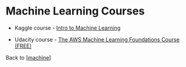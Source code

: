 # Machine Learning Courses

- Kaggle course - [Intro to Machine Learning](https://www.kaggle.com/learn/intro-to-machine-learning#)

- Udacity course - [The AWS Machine Learning Foundations Course (FREE)
  ](https://www.udacity.com/scholarships/aws-machine-learning-scholarship-program)

Back to [[machine]]

[//begin]: # "Autogenerated link references for markdown compatibility"
[machine]: machine.md "Machine Learning"
[//end]: # "Autogenerated link references"
